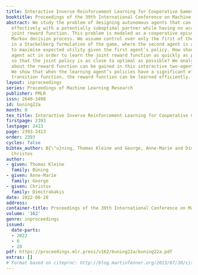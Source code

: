 ```yaml
---
title: Interactive Inverse Reinforcement Learning for Cooperative Games
booktitle: Proceedings of the 39th International Conference on Machine Learning
abstract: We study the problem of designing autonomous agents that can learn to cooperate
  effectively with a potentially suboptimal partner while having no access to the
  joint reward function. This problem is modeled as a cooperative episodic two-agent
  Markov decision process. We assume control over only the first of the two agents
  in a Stackelberg formulation of the game, where the second agent is acting so as
  to maximise expected utility given the first agent’s policy. How should the first
  agent act in order to learn the joint reward function as quickly as possible and
  so that the joint policy is as close to optimal as possible? We analyse how knowledge
  about the reward function can be gained in this interactive two-agent scenario.
  We show that when the learning agent’s policies have a significant effect on the
  transition function, the reward function can be learned efficiently.
layout: inproceedings
series: Proceedings of Machine Learning Research
publisher: PMLR
issn: 2640-3498
id: buning22a
month: 0
tex_title: Interactive Inverse Reinforcement Learning for Cooperative Games
firstpage: 2393
lastpage: 2413
page: 2393-2413
order: 2393
cycles: false
bibtex_author: B{\"u}ning, Thomas Kleine and George, Anne-Marie and Dimitrakakis,
  Christos
author:
- given: Thomas Kleine
  family: Büning
- given: Anne-Marie
  family: George
- given: Christos
  family: Dimitrakakis
date: 2022-06-28
address:
container-title: Proceedings of the 39th International Conference on Machine Learning
volume: '162'
genre: inproceedings
issued:
  date-parts:
  - 2022
  - 6
  - 28
pdf: https://proceedings.mlr.press/v162/buning22a/buning22a.pdf
extras: []
# Format based on citeproc: http://blog.martinfenner.org/2013/07/30/citeproc-yaml-for-bibliographies/
---
```

